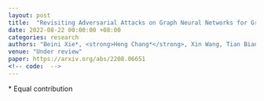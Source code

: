 ```yaml
---
layout: post
title:  "Revisiting Adversarial Attacks on Graph Neural Networks for Graph Classification"
date: 2022-08-22 00:00:00 +08:00
categories: research
authors: "Beini Xie*, <strong>Heng Chang*</strong>, Xin Wang, Tian Bian, Shiji Zhou, Daixin Wang, Zhiqiang Zhang, Wenwu Zhu"
venue: "Under review"
paper: https://arxiv.org/abs/2208.06651
<!-- code:  -->
---
```

\* Equal contribution
